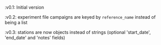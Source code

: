 :v0.1: Initial version

:v0.2: experiment file campaigns are keyed by ``reference_name`` instead of
       being a list
       
:v0.3: stations are now objects instead of strings (optional 'start_date',
       'end_date' and 'notes' fields)